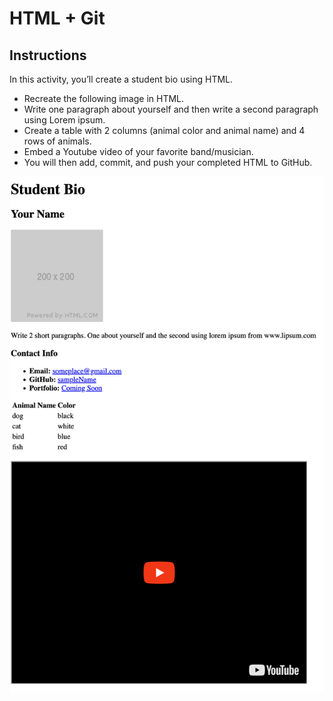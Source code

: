 # HTML + Git

## Instructions

In this activity, you’ll create a student bio using HTML.

- Recreate the following image in HTML.
- Write one paragraph about yourself and then write a second paragraph using Lorem ipsum.
- Create a table with 2 columns (animal color and animal name) and 4 rows of animals.
- Embed a Youtube video of your favorite band/musician.
- You will then add, commit, and push your completed HTML to GitHub.

<img src="../student_bio.png" />

